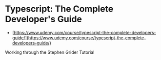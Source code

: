 # Typescript: The Complete Developer's Guide

* [https://www.udemy.com/course/typescript-the-complete-developers-guide/](https://www.udemy.com/course/typescript-the-complete-developers-guide/)

Working through the Stephen Grider Tutorial
